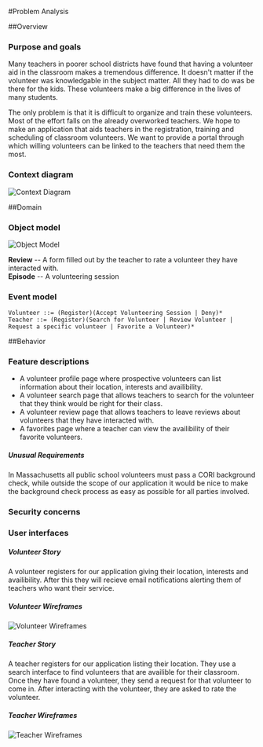 #Problem Analysis

##Overview
### Purpose and goals
Many teachers in poorer school districts have found that having a volunteer aid in the classroom makes a tremendous difference. It doesn't matter if the volunteer was knowledgable in the subject matter. All they had to do was be there for the kids. These volunteers make a big difference in the lives of many students. 

The only problem is that it is difficult to organize and train these volunteers. Most of the effort falls on the already overworked teachers. We hope to make an application that aids teachers in the registration, training and scheduling of classroom volunteers. We want to provide a portal through which willing volunteers can be linked to the teachers that need them the most.

### Context diagram
![Context Diagram](http://www.gliffy.com/pubdoc/4068676/L.png)

##Domain
### Object model
![Object Model](http://www.gliffy.com/pubdoc/4068705/L.png)

**Review** -- A form filled out by the teacher to rate a volunteer they have interacted with.  
**Episode** -- A volunteering session


### Event model
    Volunteer ::= (Register)(Accept Volunteering Session | Deny)*
    Teacher ::= (Register)(Search for Volunteer | Review Volunteer | Request a specific volunteer | Favorite a Volunteer)*

##Behavior
### Feature descriptions
- A volunteer profile page where prospective volunteers can list information about their location, interests and availibility.
- A volunteer search page that allows teachers to search for the volunteer that they think would be right for their class.
- A volunteer review page that allows teachers to leave reviews about volunteers that they have interacted with.
- A favorites page where a teacher can view the availibility of their favorite volunteers.

##### Unusual Requirements
In Massachusetts all public school volunteers must pass a CORI background check, while outside the scope of our application it would be nice to make the background check process as easy as possible for all parties involved.

### Security concerns

### User interfaces
##### Volunteer Story
A volunteer registers for our application giving their location, interests and availibility. After this they will recieve email notifications alerting them of teachers who want their service. 

##### Volunteer Wireframes
![Volunteer Wireframes](http://6170.github.com/cradles/volunteer_mockups.png)
##### Teacher Story
A teacher registers for our application listing their location. They use a search interface to find volunteers that are availible for their classroom. Once they have found a volunteer, they send a request for that volunteer to come in. After interacting with the volunteer, they are asked to rate the volunteer.
##### Teacher Wireframes
![Teacher Wireframes](http://6170.github.com/cradles/teacher_story.png)



